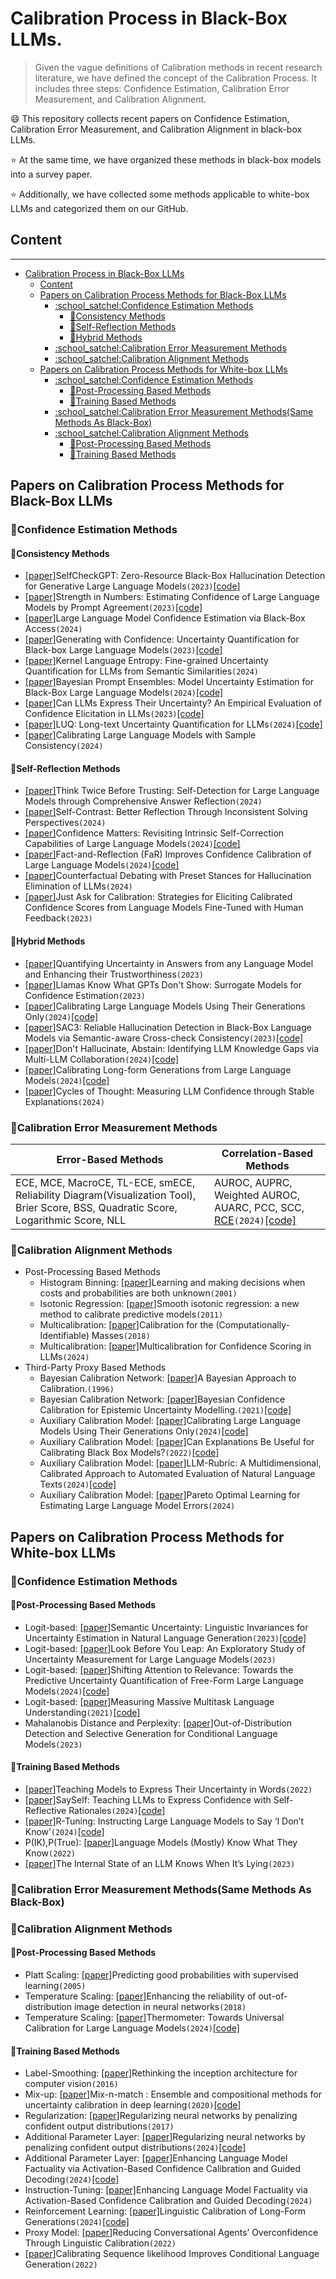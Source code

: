 # Calibration Process in Black-Box LLMs.
> Given the vague definitions of Calibration methods in recent research literature, we have defined the concept of the Calibration Process. It includes three steps: Confidence Estimation, Calibration Error Measurement, and Calibration Alignment.

:smile: This repository collects recent papers on Confidence Estimation, Calibration Error Measurement, and Calibration Alignment in black-box LLMs.

:star: At the same time, we have organized these methods in black-box models into a survey paper.

:star: Additionally, we have collected some methods applicable to white-box LLMs and categorized them on our GitHub.
## Content

---
- [Calibration Process in Black-Box LLMs](#calibration-process-in-black-box-llms)
  - [Content](#content)
  - [Papers on Calibration Process Methods for Black-Box LLMs](#papers-on-calibration-process-methods-for-black-box-llms)
    - [:school\_satchel:Confidence Estimation Methods](#school_satchelconfidence-estimation-methods)
      - [:book:Consistency Methods](#bookconsistency-methods)
      - [:book:Self-Reflection Methods](#bookself-reflection-methods)
      - [:book:Hybrid Methods](#bookhybrid-methods)
    - [:school\_satchel:Calibration Error Measurement Methods](#school_satchelcalibration-error-measurement-methods)
    - [:school\_satchel:Calibration Alignment Methods](#school_satchelcalibration-alignment-methods)
  - [Papers on Calibration Process Methods for White-box LLMs](#papers-on-calibration-process-methods-for-white-box-llms)
    - [:school\_satchel:Confidence Estimation Methods](#school_satchelconfidence-estimation-methods-1)
      - [:book:Post-Processing Based Methods](#bookpost-processing-based-methods)
      - [:book:Training Based Methods](#booktraining-based-methods)
    - [:school\_satchel:Calibration Error Measurement Methods(Same Methods As Black-Box)](#school_satchelcalibration-error-measurement-methodssame-methods-as-black-box)
    - [:school\_satchel:Calibration Alignment Methods](#school_satchelcalibration-alignment-methods-1)
      - [:book:Post-Processing Based Methods](#bookpost-processing-based-methods-1)
      - [:book:Training Based Methods](#booktraining-based-methods-1)

## Papers on Calibration Process Methods for Black-Box LLMs
### :school_satchel:Confidence Estimation Methods
#### :book:Consistency Methods
- [[paper]](https://arxiv.org/abs/2303.08896)SelfCheckGPT: Zero-Resource Black-Box Hallucination Detection for Generative Large Language Models`(2023)`[[code]](https://github.com/potsawee/selfcheckgpt)
- [[paper]](https://aclanthology.org/2023.trustnlp-1.28/)Strength in Numbers: Estimating Confidence of Large Language Models by Prompt Agreement`(2023)`[[code]](https://github.com/JHU-CLSP/Confidence-Estimation-TrustNLP2023)
- [[paper]](https://arxiv.org/abs/2406.04370)Large Language Model Confidence Estimation via Black-Box Access`(2024)`
- [[paper]](https://arxiv.org/abs/2305.19187)Generating with Confidence: Uncertainty Quantification for Black-box Large Language Models`(2023)`[[code]](https://github.com/zlin7/UQ-NLG)
- [[paper]](https://arxiv.org/abs/2405.20003)Kernel Language Entropy: Fine-grained Uncertainty Quantification for LLMs from Semantic Similarities`(2024)`
- [[paper]](https://aclanthology.org/2024.findings-acl.728/)Bayesian Prompt Ensembles: Model Uncertainty Estimation for Black-Box Large Language Models`(2024)`[[code]](https://github.com/amzn/BayesPE)
- [[paper]](https://arxiv.org/abs/2306.13063)Can LLMs Express Their Uncertainty? An Empirical Evaluation of Confidence Elicitation in LLMs`(2023)`[[code]](https://github.com/MiaoXiong2320/llm-uncertainty)
- [[paper]](https://arxiv.org/abs/2403.20279)LUQ: Long-text Uncertainty Quantification for LLMs`(2024)`[[code]](https://github.com/caiqizh/LUQ)
- [[paper]](https://arxiv.org/abs/2402.13904)Calibrating Large Language Models with Sample Consistency`(2024)`
#### :book:Self-Reflection Methods
- [[paper]](https://arxiv.org/abs/2403.09972)Think Twice Before Trusting: Self-Detection for Large Language Models through Comprehensive Answer Reflection`(2024)`
- [[paper]](https://arxiv.org/abs/2401.02009)Self-Contrast: Better Reflection Through Inconsistent Solving Perspectives`(2024)`
- [[paper]](https://arxiv.org/abs/2402.12563)Confidence Matters: Revisiting Intrinsic Self-Correction Capabilities of Large Language Models`(2024)`[[code]](https://github.com/MBZUAI-CLeaR/IoE-Prompting)
- [[paper]](https://aclanthology.org/2024.findings-acl.515/)Fact-and-Reflection (FaR) Improves Confidence Calibration of Large Language Models`(2024)`[[code]](https://github.com/colinzhaoust/fact-and-reflection)
- [[paper]](https://arxiv.org/abs/2406.11514)Counterfactual Debating with Preset Stances for Hallucination Elimination of LLMs`(2024)`
- [[paper]](https://aclanthology.org/2023.emnlp-main.330/)Just Ask for Calibration: Strategies for Eliciting Calibrated Confidence Scores from Language Models Fine-Tuned with Human Feedback`(2023)`
#### :book:Hybrid Methods
- [[paper]](https://arxiv.org/abs/2308.16175)Quantifying Uncertainty in Answers from any Language Model and Enhancing their Trustworthiness`(2023)`
- [[paper]](https://arxiv.org/abs/2311.08877)Llamas Know What GPTs Don't Show: Surrogate Models for Confidence Estimation`(2023)`
- [[paper]](https://aclanthology.org/2024.acl-long.824/)Calibrating Large Language Models Using Their Generations Only`(2024)`[[code]](https://github.com/parameterlab/apricot)
- [[paper]](https://arxiv.org/abs/2311.01740)SAC3: Reliable Hallucination Detection in Black-Box Language Models via Semantic-aware Cross-check Consistency`(2023)`[[code]](https://github.com/intuit/sac3)
- [[paper]](https://arxiv.org/abs/2402.00367)Don't Hallucinate, Abstain: Identifying LLM Knowledge Gaps via Multi-LLM Collaboration`(2024)`[[code]](https://github.com/BunsenFeng/AbstainQA)
- [[paper]](https://arxiv.org/abs/2402.06544)Calibrating Long-form Generations from Large Language Models`(2024)`[[code]](https://github.com/kkkevinkkkkk/calibration)
- [[paper]](https://arxiv.org/abs/2406.03441)Cycles of Thought: Measuring LLM Confidence through Stable Explanations`(2024)`
### :school_satchel:Calibration Error Measurement Methods
|Error-Based Methods | Correlation-Based Methods |
|-------------|-------------|
| ECE, MCE, MacroCE, TL-ECE, smECE, Reliability Diagram(Visualization Tool), Brier Score, BSS, Quadratic Score, Logarithmic Score, NLL| AUROC, AUPRC, Weighted AUROC, AUARC, PCC, SCC, [RCE](https://arxiv.org/abs/2404.03163)`(2024)`[[code]](https://github.com/shuoli90/Rank-Calibration/tree/main)|
### :school_satchel:Calibration Alignment Methods
- Post-Processing Based Methods
  - Histogram Binning: [[paper]](https://dl.acm.org/doi/10.1145/502512.502540)Learning and making decisions when costs and probabilities are both unknown`(2001)`
  - Isotonic Regression: [[paper]](https://pubmed.ncbi.nlm.nih.gov/22211175/)Smooth isotonic regression: a new method to calibrate predictive models`(2011)`
  - Multicalibration: [[paper]](https://arxiv.org/abs/1711.08513)Calibration for the (Computationally-Identifiable) Masses`(2018)`
  - Multicalibration: [[paper]](https://arxiv.org/abs/2404.04689)Multicalibration for Confidence Scoring in LLMs`(2024)`
- Third-Party Proxy Based Methods
  - Bayesian Calibration Network: [[paper]](https://www.tandfonline.com/doi/abs/10.1080/07350015.1996.10524625)A Bayesian Approach to Calibration.`(1996)`
  - Bayesian Calibration Network: [[paper]](https://arxiv.org/abs/2109.10092)Bayesian Confidence Calibration for Epistemic Uncertainty Modelling.`(2021)`[[code]](https://github.com/EFS-OpenSource/calibrationframework)
  - Auxiliary Calibration Model: [[paper]](https://aclanthology.org/2024.acl-long.824/)Calibrating Large Language Models Using Their Generations Only`(2024)`[[code]](https://github.com/parameterlab/apricot)
  - Auxiliary Calibration Model: [[paper]](https://arxiv.org/abs/2110.07586)Can Explanations Be Useful for Calibrating Black Box Models?`(2022)`[[code]](https://github.com/xiye17/InterpCalib)
  - Auxiliary Calibration Model: [[paper]](https://aclanthology.org/2024.acl-long.745/)LLM-Rubric: A Multidimensional, Calibrated Approach to Automated Evaluation of Natural Language Texts`(2024)`[[code]](https://github.com/microsoft/llm-rubric)
  - Auxiliary Calibration Model: [[paper]](https://aclanthology.org/2024.acl-long.566/)Pareto Optimal Learning for Estimating Large Language Model Errors`(2024)`
## Papers on Calibration Process Methods for White-box LLMs
### :school_satchel:Confidence Estimation Methods
#### :book:Post-Processing Based Methods
- Logit-based: [[paper]](https://arxiv.org/abs/2302.09664)Semantic Uncertainty: Linguistic Invariances for Uncertainty Estimation in Natural Language Generation`(2023)`[[code]](https://github.com/lorenzkuhn/semantic_uncertainty)
- Logit-based: [[paper]](https://arxiv.org/abs/2302.09664)Look Before You Leap: An Exploratory Study of Uncertainty Measurement for Large Language Models`(2023)`
- Logit-based: [[paper]](https://arxiv.org/abs/2307.01379)Shifting Attention to Relevance: Towards the Predictive Uncertainty
Quantification of Free-Form Large Language Models`(2024)`[[code]](https://github.com/jinhaoduan/SAR)
- Logit-based: [[paper]](https://arxiv.org/abs/2009.03300)Measuring Massive Multitask Language Understanding`(2021)`[[code]](https://github.com/hendrycks/test)
- Mahalanobis Distance and Perplexity: [[paper]](https://arxiv.org/abs/2209.15558)Out-of-Distribution Detection and Selective Generation for Conditional Language Models`(2023)`
#### :book:Training Based Methods
- [[paper]](https://arxiv.org/abs/2205.14334)Teaching Models to Express Their Uncertainty in Words`(2022)`
- [[paper]](https://arxiv.org/abs/2405.20974)SaySelf: Teaching LLMs to Express Confidence
with Self-Reflective Rationales`(2024)`[[code]](https://github.com/tianyang-x/SaySelf)
- [[paper]](https://arxiv.org/abs/2311.09677)R-Tuning: Instructing Large Language Models to Say ‘I Don’t Know’`(2024)`[[code]](https://github.com/shizhediao/R-Tuning)
- P(IK),P(True): [[paper]](https://arxiv.org/abs/2207.05221)Language Models (Mostly) Know What They Know`(2022)`
- [[paper]](https://arxiv.org/abs/2304.13734)The Internal State of an LLM Knows When It’s Lying`(2023)`
### :school_satchel:Calibration Error Measurement Methods(Same Methods As Black-Box)
### :school_satchel:Calibration Alignment Methods
#### :book:Post-Processing Based Methods
- Platt Scaling: [[paper]](https://www.cs.cornell.edu/~alexn/papers/calibration.icml05.crc.rev3.pdf)Predicting good probabilities with supervised
learning`(2005)`
- Temperature Scaling: [[paper]](https://arxiv.org/abs/1706.02690)Enhancing the reliability of out-of-distribution image detection in neural networks`(2018)`
- Temperature Scaling: [[paper]](https://arxiv.org/abs/1706.02690)Thermometer: Towards Universal Calibration for Large Language Models`(2024)`[[code]](https://github.com/maohaos2/Thermometer)
#### :book:Training Based Methods
- Label-Smoothing: [[paper]](https://arxiv.org/abs/1512.00567)Rethinking the inception architecture for computer vision`(2016)`
- Mix-up: [[paper]](https://arxiv.org/pdf/2003.07329)Mix-n-match : Ensemble and compositional methods for uncertainty calibration in deep learning`(2020)`[[code]](https://github.com/zhang64-llnl/Mix-n-Match-Calibration)
- Regularization: [[paper]](https://arxiv.org/abs/1701.06548)Regularizing neural networks by penalizing confident output distributions`(2017)`
- Additional Parameter Layer: [[paper]](https://arxiv.org/abs/2310.19208)Regularizing neural networks by penalizing confident output distributions`(2024)`[[code]](https://github.com/launchnlp/LitCab)
- Additional Parameter Layer: [[paper]](https://arxiv.org/abs/2406.13230)Enhancing Language Model Factuality via Activation-Based Confidence Calibration and Guided Decoding`(2024)`[[code]](https://github.com/launchnlp/ActCab)
- Instruction-Tuning: [[paper]](https://aclanthology.org/2024.uncertainlp-1.1/)Enhancing Language Model Factuality via Activation-Based Confidence Calibration and Guided Decoding`(2024)`
- Reinforcement Learning: [[paper]](https://arxiv.org/abs/2404.00474)Linguistic Calibration of Long-Form Generations`(2024)`[[code]](https://github.com/tatsu-lab/linguistic_calibration?tab=readme-ov-file)
- Proxy Model: [[paper]](https://aclanthology.org/2022.tacl-1.50/)Reducing Conversational Agents’ Overconfidence Through
Linguistic Calibration`(2022)`
- [[paper]](https://arxiv.org/abs/2210.00045)Calibrating Sequence likelihood Improves Conditional Language Generation`(2022)`
